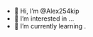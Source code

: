 - 👋 Hi, I’m @Alex254kip
- 👀 I’m interested in ...
- 🌱 I’m currently learning .
<!---
Alex254kip/Alex254kip is a ✨ special ✨ repository because its `README.md` (this file) appears on your GitHub profile.
You can click the Preview link to take a look at your changes.
--->
